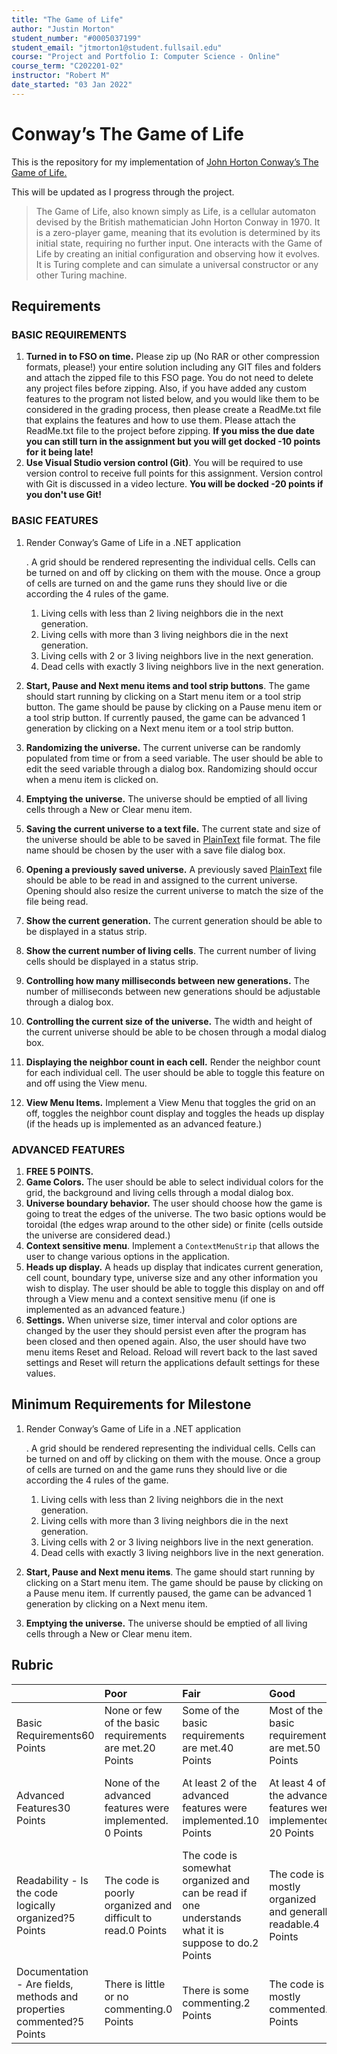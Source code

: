 ```yaml
---
title: "The Game of Life"
author: "Justin Morton"
student_number: "#0005037199"
student_email: "jtmorton1@student.fullsail.edu"
course: "Project and Portfolio I: Computer Science - Online"
course_term: "C202201-02"
instructor: "Robert M"
date_started: "03 Jan 2022"
---
```

# **Conway’s The Game of Life**



This is the repository for my implementation of [John Horton Conway’s The Game of Life.](https://en.wikipedia.org/wiki/Conway's_Game_of_Life)

This will be updated as I progress through the project.



> The Game of Life, also known simply as Life, is a cellular automaton devised by the British mathematician John Horton Conway in 1970. It is a zero-player game, meaning that its evolution is determined by its initial state, requiring no further input. One interacts with the Game of Life by creating an initial configuration and observing how it evolves. It is Turing complete and can simulate a universal constructor or any other Turing machine.





## Requirements

### BASIC REQUIREMENTS

1. **Turned in to FSO on time.** Please zip up (No RAR or other compression formats, please!) your entire solution including any GIT files and folders and attach the zipped file to this FSO page. You do not need to delete any project files before zipping. Also, if you have added any custom features to the program not listed below, and you would like them to be considered in the grading process, then please create a ReadMe.txt file that explains the features and how to use them. Please attach the ReadMe.txt file to the project before zipping. **If you miss the due date you can still turn in the assignment but you will get docked -10 points for it being late!**
2. **Use Visual Studio version control (Git)**. You will be required to use version control to receive full points for this assignment. Version control with Git is discussed in a video lecture. **You will be docked -20 points if you don't use Git!**

### BASIC FEATURES

1. Render Conway’s Game of Life in a .NET application

   . A grid should be rendered representing the individual cells. Cells can be turned on and off by clicking on them with the mouse. Once a group of cells are turned on and the game runs they should live or die according the 4 rules of the game.

   1. Living cells with less than 2 living neighbors die in the next generation.
   2. Living cells with more than 3 living neighbors die in the next generation.
   3. Living cells with 2 or 3 living neighbors live in the next generation.
   4. Dead cells with exactly 3 living neighbors live in the next generation.

2. **Start, Pause and Next menu items and tool strip buttons**. The game should start running by clicking on a Start menu item or a tool strip button. The game should be pause by clicking on a Pause menu item or a tool strip button. If currently paused, the game can be advanced 1 generation by clicking on a Next menu item or a tool strip button.

3. **Randomizing the universe.** The current universe can be randomly populated from time or from a seed variable. The user should be able to edit the seed variable through a dialog box. Randomizing should occur when a menu item is clicked on.

4. **Emptying the universe.** The universe should be emptied of all living cells through a New or Clear menu item.

5. **Saving the current universe to a text file.** The current state and size of the universe should be able to be saved in [PlainText](http://www.conwaylife.com/wiki/Plaintext) file format. The file name should be chosen by the user with a save file dialog box.

6. **Opening a previously saved universe.** A previously saved [PlainText](http://www.conwaylife.com/wiki/Plaintext) file should be able to be read in and assigned to the current universe. Opening should also resize the current universe to match the size of the file being read.

7. **Show the current generation.** The current generation should be able to be displayed in a status strip.

8. **Show the current number of living cells**. The current number of living cells should be displayed in a status strip.

9. **Controlling how many milliseconds between new generations.** The number of milliseconds between new generations should be adjustable through a dialog box.

10. **Controlling the current size of the universe.** The width and height of the current universe should be able to be chosen through a modal dialog box.

11. **Displaying the neighbor count in each cell.** Render the neighbor count for each individual cell. The user should be able to toggle this feature on and off using the View menu.

12. **View Menu Items.** Implement a View Menu that toggles the grid on an off, toggles the neighbor count display and toggles the heads up display (if the heads up is implemented as an advanced feature.)

### ADVANCED FEATURES

1. **FREE 5 POINTS.**
2. **Game Colors.** The user should be able to select individual colors for the grid, the background and living cells through a modal dialog box.
3. **Universe boundary behavior.** The user should choose how the game is going to treat the edges of the universe. The two basic options would be toroidal (the edges wrap around to the other side) or finite (cells outside the universe are considered dead.)
4. **Context sensitive menu**. Implement a `ContextMenuStrip` that allows the user to change various options in the application.
5. **Heads up display.** A heads up display that indicates current generation, cell count, boundary type, universe size and any other information you wish to display. The user should be able to toggle this display on and off through a View menu and a context sensitive menu (if one is implemented as an advanced feature.)
6. **Settings.** When universe size, timer interval and color options are changed by the user they should persist even after the program has been closed and then opened again. Also, the user should have two menu items Reset and Reload. Reload will revert back to the last saved settings and Reset will return the applications default settings for these values.

## Minimum Requirements for Milestone

1. Render Conway’s Game of Life in a .NET application

   . A grid should be rendered representing the individual cells. Cells can be turned on and off by clicking on them with the mouse. Once a group of cells are turned on and the game runs they should live or die according the 4 rules of the game.

   1. Living cells with less than 2 living neighbors die in the next generation.
   2. Living cells with more than 3 living neighbors die in the next generation.
   3. Living cells with 2 or 3 living neighbors live in the next generation.
   4. Dead cells with exactly 3 living neighbors live in the next generation.

2. **Start, Pause and Next menu items**. The game should start running by clicking on a Start menu item. The game should be pause by clicking on a Pause menu item. If currently paused, the game can be advanced 1 generation by clicking on a Next menu item.

3. **Emptying the universe.** The universe should be emptied of all living cells through a New or Clear menu item.



## Rubric

|                                                              | Poor                                                        | Fair                                                         | Good                                                         | Excellent                                                   |
| :----------------------------------------------------------- | :---------------------------------------------------------- | :----------------------------------------------------------- | :----------------------------------------------------------- | :---------------------------------------------------------- |
| Basic Requirements60 Points                                  | None or few of the  basic requirements  are met.20 Points   | Some of the basic  requirements are met.40 Points            | Most of the basic  requirements are met.50 Points            | All of the basic  requirements are met.60 Points            |
| Advanced Features30 Points                                   | None of the  advanced features were implemented. 0 Points   | At least 2 of the  advanced features  were implemented.10 Points | At least 4 of the  advanced features  were implemented. 20 Points | All of the  advanced features  were  implemented. 30 Points |
| Readability - Is the code logically organized?5 Points       | The code is poorly organized and difficult to read.0 Points | The code is somewhat organized and can be read if one understands what it is suppose to do.2 Points | The code is mostly organized and generally readable.4 Points | The code is fully organized and easy to read.5 Points       |
| Documentation -  Are fields, methods and properties commented?5 Points | There is little or no commenting.0 Points                   | There is some  commenting.2 Points                           | The code is mostly  commented.4 Points                       | The code is  completely  commented. 5 Points                |

